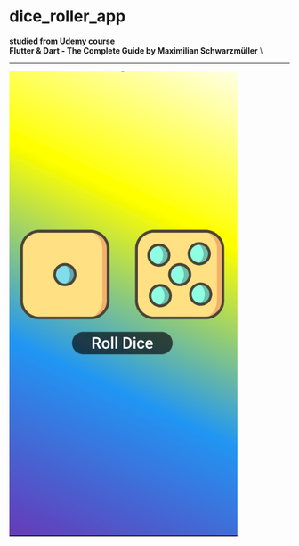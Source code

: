 # dice_roller_app

**studied from Udemy course** \
**Flutter & Dart - The Complete Guide by Maximilian Schwarzmüller** \

---

![Dice app](image.png)